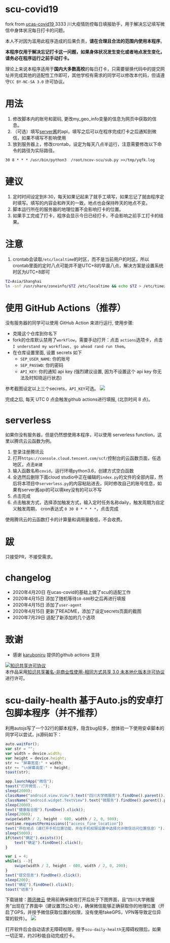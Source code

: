 # scu-covid19
fork from <a href= "https://github.com/IanSmith123/ucas-covid19" > ucas-covid19 </a>
3333
川大疫情防控每日填报助手，用于解决忘记填写微信中身体状况每日打卡的问题。

本人不对因为滥用此程序造成的后果负责，**请在合理且合法的范围内使用本程序**。

**本程序仅用于解决忘记打卡这一问题，如果身体状况发生变化或者地点发生变化，请务必在程序运行之前手动打卡。**

理论上来说本程序适用于**国内大多数高校**的每日打卡，只需要替换代码中的提交网址并完成其他的适配性工作即可，其他学校有需求的同学可以修改本代码，但请遵守`CC BY-NC-SA 3.0` 许可协议。

# 用法
1. 修改脚本内的账号和密码, 更改my_geo_info变量的信息为网页中获取的信息。
2. （可选）填写[server酱](http://sc.ftqq.com/3.version)的api，填写之后可以在程序完成打卡之后通知到微信，如果不填写不影响使用
2. 放到服务器上，修改crontab，设定为每天八点半运行，注意需要修改以下命令的路径为实际路径。
```
30 8 * * * /usr/bin/python3  /root/ncov-scu/sub.py >>/tmp/yqfk.log
```


# 建议
1. 定时时间设定到8:30，每天如果记起来了就手工填写，如果忘记了就由程序定时填写。填写的内容会和昨天的一致，地点也会保持昨天的地点不变。
2. 脚本运行所在的服务器的地理位置不会影响打卡的位置。
3. 如果手工完成了打卡，程序会显示今日已经打卡，不会影响之前手工打卡的结果。

# 注意
1. crontab会读取`/etc/localtime`的时区，而不是当前用户的时区，所以crontab里面的定时八点可能并不是UTC+8的早晨八点，解决方案是设置系统时区为UTC+8即可
```bash
TZ=Asia/Shanghai
ln -snf /usr/share/zoneinfo/$TZ /etc/localtime && echo $TZ > /etc/timezone
```


# 使用 GitHub Actions（推荐）
没有服务器的同学可以使用 GitHub Action 来进行运行, 使用步骤:
- 克隆这个仓库到你名下
- fork的仓库默认禁用了`workflow`，需要手动打开：点击 `actions`选项卡，点击`I understand my workflows, go ahead rand run them`。
- 在仓库设置里面, 设置 secrets 如下
  - `SEP_USER_NAME`: 你的账号
  - `SEP_PASSWD`: 你的密码
  - `API_KEY`: 你的通知 api key (强烈建议设置, 因为不设置这个 api key 你无法及时知晓运行状态)

参考截图设定以上三个secrets，`API_KEY`可选。
![](setting.png)

 完成之后, 每天 UTC 0 点会触发github actions进行填报, (北京时间 8 点)。

# serverless 
如果你没有服务器，但是仍然想使用本程序，可以使用 serverless function，这里以腾讯云云函数为例。
1. 登录注册腾讯云
2. 打开`https://console.cloud.tencent.com/scf/`控制台的云函数页面，任选地区，点击`新建`
3. 输入函数名称`covid`，运行环境python3.6，创建方式空白函数
4. 全选然后删除下面cloud studio中正在编辑的`index.py`的文件的全部内容，然后将本项目中`serverless.py`的内容粘贴进去，同时修改自己的账号信息，如果有server酱api的可以填key没有的可以不写
5. 点击完成
6. 点击触发方式，选择添加触发方式，输入定时任务名称daily，触发周期为自定义触发周期， cron表达式 `0 30 8 * * * *`，点击完成

使用腾讯云的云函数打卡的计算量和调用量极低，不会收费。

# 跋

只接受PR，不接受需求。

# changelog
- 2020年4月20日 在ucas-covid的基础上做了scu的适配工作
- 2020年4月15日 添加了随机等待`10-600`秒之后再进行填报
- 2020年4月15日 添加了`user-agent`
- 2020年4月15日 更新了README，添加了设定secrets页面的截图
- 2020年7月29日 适配了新添加的几个选项

# 致谢
- 感谢 [karuboniru](https://github.com/IanSmith123/ucas-covid19/pull/1) 提供的github actions 支持

<a rel="license" href="http://creativecommons.org/licenses/by-nc-sa/3.0/"><img alt="知识共享许可协议" style="border-width:0" src="https://i.creativecommons.org/l/by-nc-sa/3.0/88x31.png" /></a><br />本作品采用<a rel="license" href="http://creativecommons.org/licenses/by-nc-sa/3.0/">知识共享署名-非商业性使用-相同方式共享 3.0 未本地化版本许可协议</a>进行许可。


# scu-daily-health 基于Auto.js的安卓打包脚本程序（并不推荐）
利用autojs写了一个32行的脚本程序，隐含bug较多，想体验一下使用安卓脚本的同学可以尝试，js源码如下：
```javascript
auto.waitFor();
var str = "";
var width = device.width;
var height = device.height;
str += "屏幕宽度:" + width;
str += "\n屏幕高度:" + height;
toast(str);

app.launchApp("微信");
toast("打开微信...");
sleep(2000);
className("android.view.View").text("四川大学微服务").findOne().parent().parent().parent().parent().click();
className("android.widget.TextView").text("微服务").findOne().parent().parent().click();
sleep(2000);
text("健康每日报").findOne().click();
sleep(2000);
swipe(width / 2, height - 600, width / 2, 0, 500);
runtime.requestPermissions(["access_fine_location"])
text("所在地点（请打开手机位置功能，并在手机权限设置中选择允许微信访问位置信息）").findOne().parent().click();
sleep(5000);
if(text("确定").exists()){
    text("确定").findOne().click();
}

var i = 4;
while(i --){
    swipe(width / 2, height - 600, width / 2, 0, 200);
}
text("提交信息").findOne().click();
sleep(200);
text("确定").findOne().click();
toast("结束")
```

下载链接：<a href="https://share.weiyun.com/5Qet1Mn">腾讯微云</a>
使用前确保微信打开后处于下图界面，且“四川大学微服务”出现在了界面中（建议置顶公众号），确保微信能够正确获取你的地理位置（开启了GPS，并授予微信获取位置的权限，没有使用fakeGPS，VPN等导致定位异常的软件）。
![](Screenshot.jpg)

打开软件后会自动请求无障碍权限，授予`scu-daily-health`无障碍权限后，如果一切正常，约20秒能自动完成打卡。
